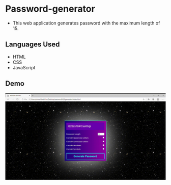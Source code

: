 # Password-generator
+ This web application generates password with the maximum length of 15.

## Languages Used
+ HTML
+ CSS
+ JavaScript

## Demo
![](Password-Generator-Profile-1-Microsoft_-Edge-2020-09-07-23-00-38.gif)
